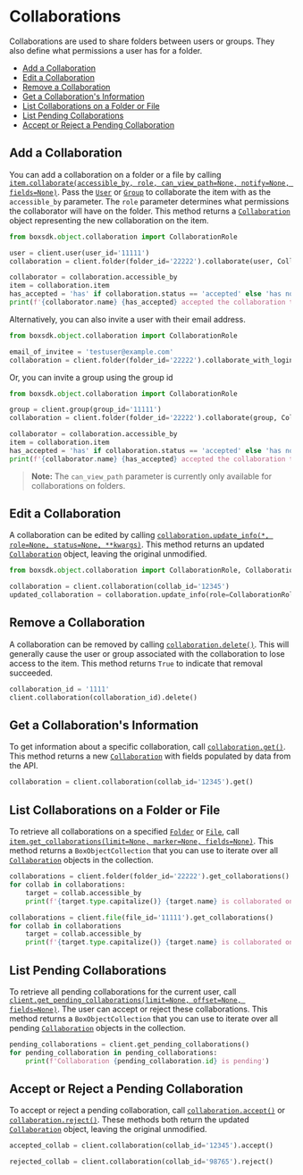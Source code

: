 Collaborations
==============

Collaborations are used to share folders between users or groups. They also
define what permissions a user has for a folder.

<!-- START doctoc generated TOC please keep comment here to allow auto update -->
<!-- DON'T EDIT THIS SECTION, INSTEAD RE-RUN doctoc TO UPDATE -->


- [Add a Collaboration](#add-a-collaboration)
- [Edit a Collaboration](#edit-a-collaboration)
- [Remove a Collaboration](#remove-a-collaboration)
- [Get a Collaboration's Information](#get-a-collaborations-information)
- [List Collaborations on a Folder or File](#list-collaborations-on-a-folder-or-file)
- [List Pending Collaborations](#list-pending-collaborations)
- [Accept or Reject a Pending Collaboration](#accept-or-reject-a-pending-collaboration)

<!-- END doctoc generated TOC please keep comment here to allow auto update -->

Add a Collaboration
-------------------

You can add a collaboration on a folder or a file by calling
[`item.collaborate(accessible_by, role, can_view_path=None, notify=None, fields=None)`][collaborate].  Pass the
[`User`][user_class] or [`Group`][group_class] to collaborate the item with as the `accessible_by` parameter.  The
`role` parameter determines what permissions the collaborator will have on the folder.  This method returns a
[`Collaboration`][collaboration_class] object representing the new collaboration on the item.

<!-- sample post_collaborations -->
```python
from boxsdk.object.collaboration import CollaborationRole

user = client.user(user_id='11111')
collaboration = client.folder(folder_id='22222').collaborate(user, CollaborationRole.VIEWER)

collaborator = collaboration.accessible_by
item = collaboration.item
has_accepted = 'has' if collaboration.status == 'accepted' else 'has not'
print(f'{collaborator.name} {has_accepted} accepted the collaboration to folder "{item.name}"')
```

Alternatively, you can also invite a user with their email address.

```python
from boxsdk.object.collaboration import CollaborationRole

email_of_invitee = 'testuser@example.com'
collaboration = client.folder(folder_id='22222').collaborate_with_login(email_of_invitee, CollaborationRole.VIEWER)
```

Or, you can invite a group using the group id

<!-- sample post_collaborations group-->
```python
from boxsdk.object.collaboration import CollaborationRole

group = client.group(group_id='11111')
collaboration = client.folder(folder_id='22222').collaborate(group, CollaborationRole.VIEWER)

collaborator = collaboration.accessible_by
item = collaboration.item
has_accepted = 'has' if collaboration.status == 'accepted' else 'has not'
print(f'{collaborator.name} {has_accepted} accepted the collaboration to folder "{item.name}"')
```

> __Note:__ The `can_view_path` parameter is currently only available for collaborations on folders.

[collaborate]: https://box-python-sdk.readthedocs.io/en/latest/boxsdk.object.html#boxsdk.object.item.Item.collaborate
[user_class]: https://box-python-sdk.readthedocs.io/en/latest/boxsdk.object.html#boxsdk.object.user.User
[group_class]: https://box-python-sdk.readthedocs.io/en/latest/boxsdk.object.html#boxsdk.object.group.Group
[collaboration_class]: https://box-python-sdk.readthedocs.io/en/latest/boxsdk.object.html#boxsdk.object.collaboration.Collaboration

Edit a Collaboration
--------------------

A collaboration can be edited by calling [`collaboration.update_info(*, role=None, status=None, **kwargs)`][update_info].  This method
returns an updated [`Collaboration`][collaboration_class] object, leaving the original unmodified.

<!-- sample put_collaborations_id -->
```python
from boxsdk.object.collaboration import CollaborationRole, CollaborationStatus

collaboration = client.collaboration(collab_id='12345')
updated_collaboration = collaboration.update_info(role=CollaborationRole.EDITOR)
```

[update_info]: https://box-python-sdk.readthedocs.io/en/latest/boxsdk.object.html#boxsdk.object.collaboration.Collaboration.update_info

Remove a Collaboration
----------------------

A collaboration can be removed by calling [`collaboration.delete()`][delete].  This will generally cause the user or
group associated with the collaboration to lose access to the item.  This method returns `True` to indicate that removal
succeeded.

<!-- sample delete_collaborations_id -->
```python
collaboration_id = '1111'
client.collaboration(collaboration_id).delete()
```

[delete]: https://box-python-sdk.readthedocs.io/en/latest/boxsdk.object.html#boxsdk.object.base_object.BaseObject.delete

Get a Collaboration's Information
---------------------------------

To get information about a specific collaboration, call [`collaboration.get()`][get].  This method returns a new
[`Collaboration`][collaboration_class] with fields populated by data from the API.

<!-- sample get_collaborations_id -->
```python
collaboration = client.collaboration(collab_id='12345').get()
```

[get]: https://box-python-sdk.readthedocs.io/en/latest/boxsdk.object.html#boxsdk.object.base_object.BaseObject.get

List Collaborations on a Folder or File
----------------------------------------

To retrieve all collaborations on a specified [`Folder`][folder_class] or [`File`][file_class], call
[`item.get_collaborations(limit=None, marker=None, fields=None)`][get_collaborations].  This method returns a
`BoxObjectCollection` that you can use to iterate over all
[`Collaboration`][collaboration_class] objects in the collection.

<!-- sample get_folders_id_collaborations -->
```python
collaborations = client.folder(folder_id='22222').get_collaborations()
for collab in collaborations:
    target = collab.accessible_by
    print(f'{target.type.capitalize()} {target.name} is collaborated on the folder')
```

<!-- sample get_files_id_collaborations -->
```python
collaborations = client.file(file_id='11111').get_collaborations()
for collab in collaborations
    target = collab.accessible_by
    print(f'{target.type.capitalize()} {target.name} is collaborated on the file')
```

[folder_class]: https://box-python-sdk.readthedocs.io/en/latest/boxsdk.object.html#boxsdk.object.folder.Folder
[file_class]: https://box-python-sdk.readthedocs.io/en/latest/boxsdk.object.html#boxsdk.object.file.File
[get_collaborations]: https://box-python-sdk.readthedocs.io/en/latest/boxsdk.object.html#boxsdk.object.item.Item.get_collaborations

List Pending Collaborations
---------------------------

To retrieve all pending collaborations for the current user, call
[`client.get_pending_collaborations(limit=None, offset=None, fields=None)`][get_pending_collaborations].  The user can
accept or reject these collaborations.  This method returns a `BoxObjectCollection` that you
can use to iterate over all pending [`Collaboration`][collaboration_class] objects in the collection.

<!-- sample get_collaborations -->
```python
pending_collaborations = client.get_pending_collaborations()
for pending_collaboration in pending_collaborations:
    print(f'Collaboration {pending_collaboration.id} is pending')
```

[get_pending_collaborations]: https://box-python-sdk.readthedocs.io/en/latest/boxsdk.client.html#boxsdk.client.client.Client.get_pending_collaborations

Accept or Reject a Pending Collaboration
-----------------------------------------

To accept or reject a pending collaboration, call [`collaboration.accept()`][accept] or
[`collaboration.reject()`][reject].  These methods both return the updated [`Collaboration`][collaboration_class]
object, leaving the original unmodified.

<!-- sample put_collaborations_id accept_or_reject -->
```python
accepted_collab = client.collaboration(collab_id='12345').accept()

rejected_collab = client.collaboration(collab_id='98765').reject()
```

[accept]: https://box-python-sdk.readthedocs.io/en/latest/boxsdk.object.html#boxsdk.object.collaboration.Collaboration.accept
[reject]: https://box-python-sdk.readthedocs.io/en/latest/boxsdk.object.html#boxsdk.object.collaboration.Collaboration.reject

